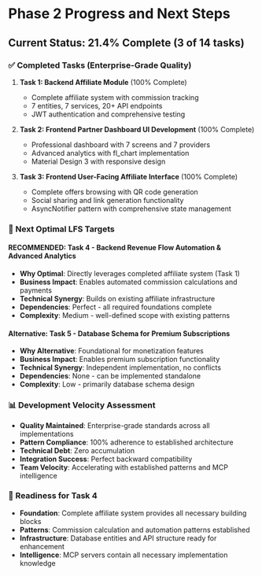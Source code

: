 # Phase 2 Progress and Next Steps

## Current Status: 21.4% Complete (3 of 14 tasks)

### ✅ Completed Tasks (Enterprise-Grade Quality)
1. **Task 1: Backend Affiliate Module** (100% Complete)
   - Complete affiliate system with commission tracking
   - 7 entities, 7 services, 20+ API endpoints
   - JWT authentication and comprehensive testing

2. **Task 2: Frontend Partner Dashboard UI Development** (100% Complete)
   - Professional dashboard with 7 screens and 7 providers
   - Advanced analytics with fl_chart implementation
   - Material Design 3 with responsive design

3. **Task 3: Frontend User-Facing Affiliate Interface** (100% Complete)
   - Complete offers browsing with QR code generation
   - Social sharing and link generation functionality
   - AsyncNotifier pattern with comprehensive state management

### 🎯 Next Optimal LFS Targets

#### **RECOMMENDED: Task 4 - Backend Revenue Flow Automation & Advanced Analytics**
- **Why Optimal**: Directly leverages completed affiliate system (Task 1)
- **Business Impact**: Enables automated commission calculations and payments
- **Technical Synergy**: Builds on existing affiliate infrastructure
- **Dependencies**: Perfect - all required foundations complete
- **Complexity**: Medium - well-defined scope with existing patterns

#### **Alternative: Task 5 - Database Schema for Premium Subscriptions**
- **Why Alternative**: Foundational for monetization features
- **Business Impact**: Enables premium subscription functionality
- **Technical Synergy**: Independent implementation, no conflicts
- **Dependencies**: None - can be implemented standalone
- **Complexity**: Low - primarily database schema design

### 📊 Development Velocity Assessment
- **Quality Maintained**: Enterprise-grade standards across all implementations
- **Pattern Compliance**: 100% adherence to established architecture
- **Technical Debt**: Zero accumulation
- **Integration Success**: Perfect backward compatibility
- **Team Velocity**: Accelerating with established patterns and MCP intelligence

### 🚀 Readiness for Task 4
- **Foundation**: Complete affiliate system provides all necessary building blocks
- **Patterns**: Commission calculation and automation patterns established
- **Infrastructure**: Database entities and API structure ready for enhancement
- **Intelligence**: MCP servers contain all necessary implementation knowledge